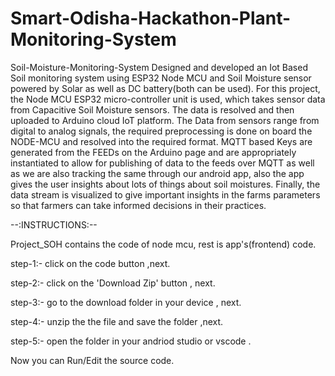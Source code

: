 # Smart-Odisha-Hackathon-Plant-Monitoring-System
Soil-Moisture-Monitoring-System
Designed and developed an Iot Based Soil monitoring system using ESP32 Node MCU and Soil Moisture sensor powered by Solar as well as DC battery(both can be used).
For this project, the Node MCU ESP32 micro-controller unit is used, which takes sensor data from  Capacitive Soil Moisture sensors. 
The data is resolved and then uploaded to Arduino cloud IoT platform.
The Data from sensors range from digital to analog signals, the required preprocessing is done on board the NODE-MCU and resolved into the required format. MQTT based Keys are generated from the FEEDs on the Arduino page and are appropriately instantiated to allow for publishing of data to the feeds over MQTT as well as we are also tracking the same through our android app, also the app gives the user insights about  lots  of things about soil moistures.
Finally, the data stream is visualized to give important insights in the farms parameters so that farmers can take informed decisions in their practices.


--:INSTRUCTIONS:--


Project_SOH contains the code of node mcu, rest is app's(frontend) code.


step-1:-
click on the code button ,next. 


step-2:-
click on the 'Download Zip' button , next.


step-3:-
go to the download folder in your device , next.


step-4:-
unzip the the file and save the folder ,next.


step-5:-
open the folder in your andriod studio or vscode .



Now you can Run/Edit the source code.

